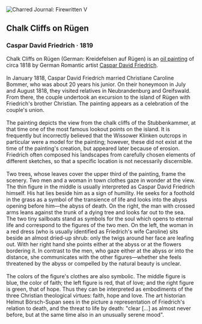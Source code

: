 <div class="artwork-of-the-day">
  <div class="container">
    <div class="img-wrapper">
      <img
        src="https://uploads6.wikiart.org/images/caspar-david-friedrich/chalk-cliffs-on-r-gen.jpg!Large.jpg"
        alt="Charred Journal: Firewritten V" />
    </div>
    <div class="artwork-detail">
      <div class="artwork-origin"> 
        <h2 class="artwork-name">Chalk Cliffs on Rügen</h2>
        <h3 class="artist">
          Caspar David Friedrich
                    ·  1819
        </h3>
      </div>
      <p class="description">
        <span class="artwork-description-text ng-binding" ng-bind-html="viewModel.ArtworkOfTheDay.Description | unsafe">Chalk Cliffs on Rügen (German: Kreidefelsen auf Rügen) is an <a target="_blank" href="/en/paintings-by-media/oil-on-sacking">oil painting</a> of circa 1818 by German Romantic artist <a target="_blank" href="/en/caspar-david-friedrich">Caspar David Friedrich</a>.
<br>
<br>In January 1818, Caspar David Friedrich married Christiane Caroline Bommer, who was about 20 years his junior. On their honeymoon in July and August 1818, they visited relatives in Neubrandenburg and Greifswald. From there, the couple undertook an excursion to the island of Rügen with Friedrich's brother Christian. The painting appears as a celebration of the couple's union.
<br>
<br>The painting depicts the view from the chalk cliffs of the Stubbenkammer, at that time one of the most famous lookout points on the island. It is frequently but incorrectly believed that the Wissower Klinken outcrops in particular were a model for the painting; however, these did not exist at the time of the painting's creation, but appeared later because of erosion. Friedrich often composed his landscapes from carefully chosen elements of different sketches, so that a specific location is not necessarily discernible.
<br>
<br>Two trees, whose leaves cover the upper third of the painting, frame the scenery. Two men and a woman in town clothes gaze in wonder at the view. The thin figure in the middle is usually interpreted as Caspar David Friedrich himself. His hat lies beside him as a sign of humility. He seeks for a foothold in the grass as a symbol of the transience of life and looks into the abyss opening before him—the abyss of death. On the right, the man with crossed arms leans against the trunk of a dying tree and looks far out to the sea. The two tiny sailboats stand as symbols for the soul which opens to eternal life and correspond to the figures of the two men. On the left, the woman in a red dress (who is usually identified as Friedrich's wife Caroline) sits beside an almost dried-up shrub: only the twigs around her face are leafing out. With her right hand she points either at the abyss or at the flowers bordering it. In contrast to the men, who gaze either at the abyss or into the distance, she communicates with the other figures—whether she feels threatened by the abyss or compelled by the natural beauty is unclear.
<br>
<br>The colors of the figure's clothes are also symbolic. The middle figure is blue, the color of faith; the left figure is red, that of love; and the right figure is green, that of hope. Thus they can be interpreted as embodiments of the three Christian theological virtues: faith, hope and love. The art historian Helmut Börsch-Supan sees in the picture a representation of Friedrich's relation to death, and the threat to life by death: "clear [...] as almost never before, but at the same time also in an unusually serene mood".</span>
                        <div class="text-shadow-container" ng-show="showShadow" style=""></div>
      </p>
    </div>
  </div>

</div>
